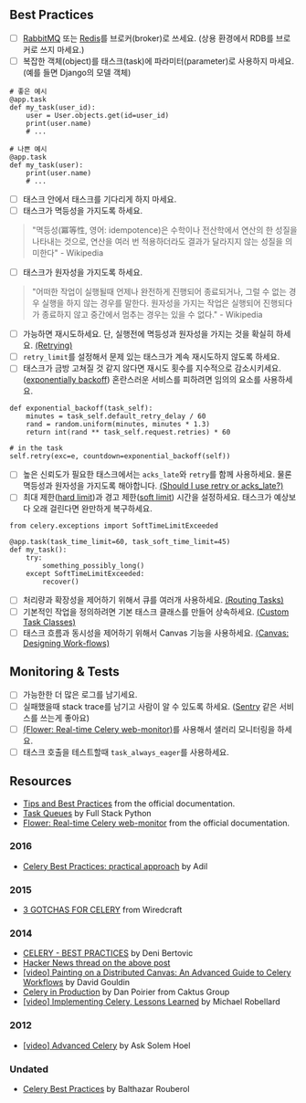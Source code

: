 ## Best Practices

- [ ] [RabbitMQ](https://www.rabbitmq.com/) 또는 [Redis](https://redis.io/)를 브로커(broker)로 쓰세요. (상용 환경에서 RDB를 브로커로 쓰지 마세요.)
- [ ] 복잡한 객체(object)를 태스크(task)에 파라미터(parameter)로 사용하지 마세요. (예를 들면 Django의 모델 객체)

```
# 좋은 예시
@app.task
def my_task(user_id):
    user = User.objects.get(id=user_id)
    print(user.name)
    # ...
```

```
# 나쁜 예시
@app.task
def my_task(user):
    print(user.name)
    # ...
```
- [ ] 태스크 안에서 태스크를 기다리게 하지 마세요.
- [ ] 태스크가 멱등성을 가지도록 하세요.
> "멱등성(冪等性, 영어: idempotence)은 수학이나 전산학에서 연산의 한 성질을 나타내는 것으로, 연산을 여러 번 적용하더라도 결과가 달라지지 않는 성질을 의미한다" - Wikipedia
- [ ] 태스크가 원자성을 가지도록 하세요.
> "어떠한 작업이 실행될때 언제나 완전하게 진행되어 종료되거나, 그럴 수 없는 경우 실행을 하지 않는 경우를 말한다. 원자성을 가지는 작업은 실행되어 진행되다가 종료하지 않고 중간에서 멈추는 경우는 있을 수 없다." - Wikipedia
- [ ] 가능하면 재시도하세요. 단, 실행전에 멱등성과 원자성을 가지는 것을 확실히 하세요.
[(Retrying)](http://docs.celeryproject.org/en/latest/userguide/tasks.html#retrying)
- [ ] `retry_limit`를 설정해서 문제 있는 태스크가 계속 재시도하지 않도록 하세요. 
- [ ] 태스크가 금방 고쳐질 것 같지 않다면 재시도 횟수를 지수적으로 감소시키세요.([exponentially backoff](https://en.wikipedia.org/wiki/Exponential_backoff)) 혼란스러운 서비스를 피하려면 임의의 요소를 사용하세요.

```
def exponential_backoff(task_self):
    minutes = task_self.default_retry_delay / 60
    rand = random.uniform(minutes, minutes * 1.3)
    return int(rand ** task_self.request.retries) * 60

# in the task
self.retry(exc=e, countdown=exponential_backoff(self))
```
- [ ] 높은 신뢰도가 필요한 태스크에서는 `acks_late`와 `retry`를 함께 사용하세요. 물론 멱등성과 원자성을 가지도록 해야합니다. [(Should I use retry or acks_late?)](http://docs.celeryproject.org/en/latest/faq.html#faq-acks-late-vs-retry)
- [ ] 최대 제한([hard limit]())과 경고 제한([soft limit]()) 시간을 설정하세요. 태스크가 예상보다 오래 걸린다면 완만하게 복구하세요. 

```
from celery.exceptions import SoftTimeLimitExceeded

@app.task(task_time_limit=60, task_soft_time_limit=45)
def my_task():
    try:
        something_possibly_long()
    except SoftTimeLimitExceeded:
        recover()
```
- [ ] 처리량과 확장성을 제어하기 위해서 큐를 여러개 사용하세요. [(Routing Tasks)](http://docs.celeryproject.org/en/latest/userguide/routing.html)
- [ ] 기본적인 작업을 정의하려면 기본 태스크 클래스를 만들어 상속하세요. [(Custom Task Classes)](http://docs.celeryproject.org/en/latest/userguide/tasks.html#custom-task-classes)
- [ ] 태스크 흐름과 동시성을 제어하기 위해서 Canvas 기능을 사용하세요. [(Canvas: Designing Work-flows)](http://docs.celeryproject.org/en/latest/userguide/canvas.html)

## Monitoring & Tests

- [ ] 가능한한 더 많은 로그를 남기세요. 
- [ ] 실패했을때 stack trace를 남기고 사람이 알 수 있도록 하세요. ([Sentry](https://sentry.io) 같은 서비스를 쓰는게 좋아요) 
- [ ] [(Flower: Real-time Celery web-monitor)](http://docs.celeryproject.org/en/latest/userguide/monitoring.html#flower-real-time-celery-web-monitor)를 사용해서 샐러리 모니터링을 하세요. 
- [ ] 태스크 호출을 테스트할때 `task_always_eager`를 사용하세요.

## Resources

- [Tips and Best Practices](http://celery.readthedocs.io/en/latest/userguide/tasks.html#tips-and-best-practices) from the official documentation.
- [Task Queues](https://www.fullstackpython.com/task-queues.html) by Full Stack Python
- [Flower: Real-time Celery web-monitor](http://celery.readthedocs.io/en/latest/userguide/monitoring.html#flower-real-time-celery-web-monitor) from the official documentation.

### 2016

- [Celery Best Practices: practical approach](https://khashtamov.com/en/celery-best-practices-practical-approach/) by Adil

### 2015

- [3 GOTCHAS FOR CELERY](https://wiredcraft.com/blog/3-gotchas-for-celery/) from Wiredcraft

### 2014

- [CELERY - BEST PRACTICES](https://denibertovic.com/posts/celery-best-practices/) by Deni Bertovic
- [Hacker News thread on the above post](https://news.ycombinator.com/item?id=7909201)
- [[video] Painting on a Distributed Canvas: An Advanced Guide to Celery Workflows](https://www.youtube.com/watch?v=XoMu8vhdc-A) by David Gouldin
- [Celery in Production](https://www.caktusgroup.com/blog/2014/09/29/celery-production/) by Dan Poirier from Caktus Group
- [[video] Implementing Celery, Lessons Learned](https://www.youtube.com/watch?v=hmtSe0yPi6I) by Michael Robellard

### 2012

- [[video] Advanced Celery](https://www.youtube.com/watch?v=gpKMwPoldak&t=1416s) by Ask Solem Hoel

### Undated

- [Celery Best Practices](https://blog.balthazar-rouberol.com/celery-best-practices) by Balthazar Rouberol

